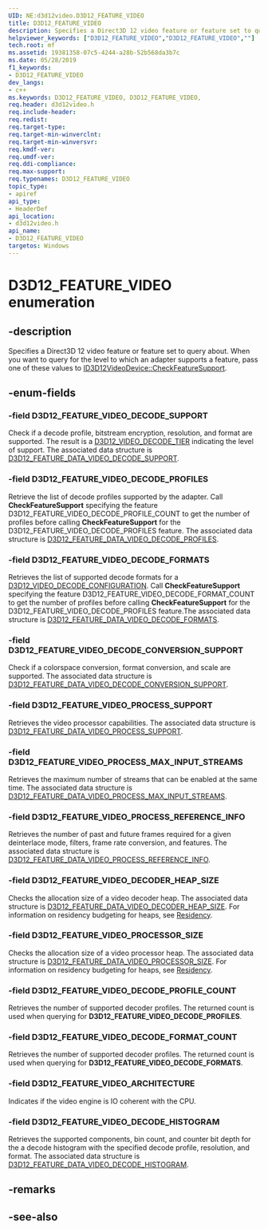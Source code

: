 ```yaml
---
UID: NE:d3d12video.D3D12_FEATURE_VIDEO
title: D3D12_FEATURE_VIDEO
description: Specifies a Direct3D 12 video feature or feature set to query about.helpviewer_keywords: ["D3D12_FEATURE_VIDEO","D3D12_FEATURE_VIDEO",""]
tech.root: mf
ms.assetid: 19381358-07c5-4244-a28b-52b568da3b7c
ms.date: 05/28/2019
f1_keywords:
- D3D12_FEATURE_VIDEO
dev_langs:
- c++
ms.keywords: D3D12_FEATURE_VIDEO, D3D12_FEATURE_VIDEO,
req.header: d3d12video.h
req.include-header: 
req.redist: 
req.target-type: 
req.target-min-winverclnt: 
req.target-min-winversvr: 
req.kmdf-ver: 
req.umdf-ver: 
req.ddi-compliance: 
req.max-support: 
req.typenames: D3D12_FEATURE_VIDEO
topic_type:
- apiref
api_type:
- HeaderDef
api_location:
- d3d12video.h
api_name:
- D3D12_FEATURE_VIDEO
targetos: Windows
---
```


# D3D12_FEATURE_VIDEO enumeration

## -description

Specifies a Direct3D 12 video feature or feature set to query about. When you want to query for the level to which an adapter supports a feature, pass one of these values to [ID3D12VideoDevice::CheckFeatureSupport](nf-d3d12video-id3d12videodevice-checkfeaturesupport.md).


## -enum-fields

### -field D3D12_FEATURE_VIDEO_DECODE_SUPPORT 

Check if a decode profile, bitstream encryption, resolution, and format are supported.  The result is a <a href="ne-d3d12video-d3d12_video_decode_tier.md">D3D12_VIDEO_DECODE_TIER</a> indicating the level of support.  The associated data structure is <a href="ns-d3d12video-d3d12_feature_data_video_decode_support.md">D3D12_FEATURE_DATA_VIDEO_DECODE_SUPPORT</a>. 

### -field D3D12_FEATURE_VIDEO_DECODE_PROFILES 

Retrieve the list of decode profiles supported by the adapter.  Call **CheckFeatureSupport** specifying the feature D3D12_FEATURE_VIDEO_DECODE_PROFILE_COUNT to get the number of profiles before calling **CheckFeatureSupport** for the D3D12_FEATURE_VIDEO_DECODE_PROFILES feature.  The associated data structure is <a href="ns-d3d12video-d3d12_feature_data_video_decode_profiles.md">D3D12_FEATURE_DATA_VIDEO_DECODE_PROFILES</a>.

### -field D3D12_FEATURE_VIDEO_DECODE_FORMATS 

Retrieves the list of supported decode formats for a <a href="ns-d3d12video-d3d12_video_decode_configuration.md">D3D12_VIDEO_DECODE_CONFIGURATION</a>. Call **CheckFeatureSupport** specifying the feature D3D12_FEATURE_VIDEO_DECODE_FORMAT_COUNT to get the number of profiles before calling **CheckFeatureSupport** for the D3D12_FEATURE_VIDEO_DECODE_PROFILES feature.The associated data structure is <a href="ns-d3d12video-d3d12_feature_data_video_decode_formats.md">D3D12_FEATURE_DATA_VIDEO_DECODE_FORMATS</a>.

### -field D3D12_FEATURE_VIDEO_DECODE_CONVERSION_SUPPORT 

Check if a colorspace conversion, format conversion, and scale are supported.  The associated data structure is <a href="ns-d3d12video-d3d12_feature_data_video_decode_conversion_support.md">D3D12_FEATURE_DATA_VIDEO_DECODE_CONVERSION_SUPPORT</a>.

### -field D3D12_FEATURE_VIDEO_PROCESS_SUPPORT 

Retrieves the video processor capabilities.  The associated data structure is <a href="ns-d3d12video-d3d12_feature_data_video_process_support.md">D3D12_FEATURE_DATA_VIDEO_PROCESS_SUPPORT</a>.

### -field D3D12_FEATURE_VIDEO_PROCESS_MAX_INPUT_STREAMS 

Retrieves the maximum number of streams that can be enabled at the same time.  The associated data structure is <a href="ns-d3d12video-d3d12_feature_data_video_process_max_input_streams.md">D3D12_FEATURE_DATA_VIDEO_PROCESS_MAX_INPUT_STREAMS</a>.    

### -field D3D12_FEATURE_VIDEO_PROCESS_REFERENCE_INFO 

Retrieves the number of past and future frames required for a given deinterlace mode, filters, frame rate conversion, and features.  The associated data structure is <a href="ns-d3d12video-d3d12_feature_data_video_process_reference_info.md">D3D12_FEATURE_DATA_VIDEO_PROCESS_REFERENCE_INFO</a>.

### -field D3D12_FEATURE_VIDEO_DECODER_HEAP_SIZE 

Checks the allocation size of a video decoder heap. The associated data structure is <a href="ns-d3d12video-d3d12_feature_data_video_decoder_heap_size.md">D3D12_FEATURE_DATA_VIDEO_DECODER_HEAP_SIZE</a>. For information on residency budgeting for heaps, see [Residency](/windows/win32/direct3d12/residency).

### -field D3D12_FEATURE_VIDEO_PROCESSOR_SIZE 

Checks the allocation size of a video processor heap. The associated data structure is <a href="ns-d3d12video-d3d12_feature_data_video_processor_size.md">D3D12_FEATURE_DATA_VIDEO_PROCESSOR_SIZE</a>. For information on residency budgeting for heaps, see [Residency](/windows/win32/direct3d12/residency).


### -field D3D12_FEATURE_VIDEO_DECODE_PROFILE_COUNT 

Retrieves the number of supported decoder profiles. The returned count is used when querying for **D3D12_FEATURE_VIDEO_DECODE_PROFILES**.


### -field D3D12_FEATURE_VIDEO_DECODE_FORMAT_COUNT 

Retrieves the number of supported decoder profiles. The returned count is used when querying for **D3D12_FEATURE_VIDEO_DECODE_FORMATS**.

### -field D3D12_FEATURE_VIDEO_ARCHITECTURE 

Indicates if the video engine is IO coherent with the CPU.


### -field D3D12_FEATURE_VIDEO_DECODE_HISTOGRAM 

Retrieves the supported components, bin count, and counter bit depth for the a decode histogram with the specified decode profile, resolution, and format. The associated data structure is <a href="ns-d3d12video-d3d12_feature_data_video_decode_histogram.md">D3D12_FEATURE_DATA_VIDEO_DECODE_HISTOGRAM</a>.

## -remarks

## -see-also
